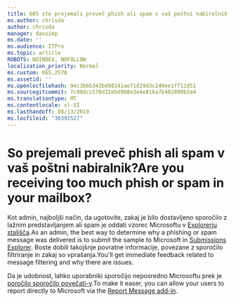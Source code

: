 ```yaml
---
title: 665 ste prejemali preveč phish ali spam v vaš poštni nabiralnik?
ms.author: chrisda
author: chrisda
manager: dansimp
ms.date: ''
ms.audience: ITPro
ms.topic: article
ROBOTS: NOINDEX, NOFOLLOW
localization_priority: Normal
ms.custom: 665,2578
ms.assetid: ''
ms.openlocfilehash: 94c3bbb343bd98241ae71d29d3c240ee1ff11d51
ms.sourcegitcommit: 7c90dcc570d32ebd968e3e4e816a7b482890b3a4
ms.translationtype: MT
ms.contentlocale: sl-SI
ms.lasthandoff: 08/13/2019
ms.locfileid: "36391527"
---
```

# <a name="are-you-receiving-too-much-phish-or-spam-in-your-mailbox"></a><span data-ttu-id="98b1e-102">So prejemali preveč phish ali spam v vaš poštni nabiralnik?</span><span class="sxs-lookup"><span data-stu-id="98b1e-102">Are you receiving too much phish or spam in your mailbox?</span></span>

<span data-ttu-id="98b1e-103">Kot admin, najboljši način, da ugotovite, zakaj je bilo dostavljeno sporočilo z lažnim predstavljanjem ali spam je oddati vzorec Microsoftu v [Explorerju stališča](https://protection.office.com/reportsubmission).</span><span class="sxs-lookup"><span data-stu-id="98b1e-103">As an admin, the best way to determine why a phishing or spam message was delivered is to submit the sample to Microsoft in [Submissions Explorer](https://protection.office.com/reportsubmission).</span></span> <span data-ttu-id="98b1e-104">Boste dobili takojšnje povratne informacije, povezane z sporočilo filtriranje in zakaj so vprašanja.</span><span class="sxs-lookup"><span data-stu-id="98b1e-104">You'll get immediate feedback related to message filtering and why there are issues.</span></span>

<span data-ttu-id="98b1e-105">Da je udobnost, lahko uporabniki sporočijo neposredno Microsoftu prek je [poročilo sporočilo povečati-v](https://appsource.microsoft.com/product/office/WA104381180?src=office&tab=Overview).</span><span class="sxs-lookup"><span data-stu-id="98b1e-105">To make it easer, you can allow your users to report directly to Microsoft via the [Report Message add-in](https://appsource.microsoft.com/product/office/WA104381180?src=office&tab=Overview).</span></span>
